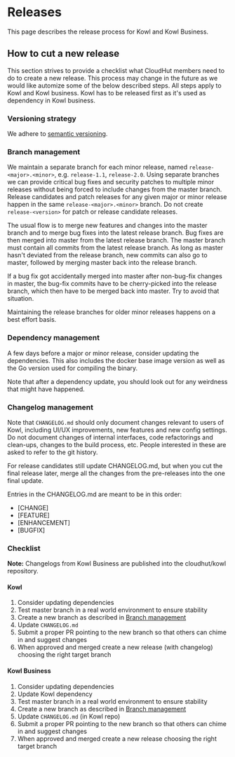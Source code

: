# Releases

This page describes the release process for Kowl and Kowl Business.

## How to cut a new release

This section strives to provide a checklist what CloudHut members need to do to create a new release. This process may change in the future as we would like automize some of the below described steps. All steps apply to Kowl and Kowl business. Kowl has to be released first as it's used as dependency in Kowl business.

### Versioning strategy

We adhere to [semantic versioning](https://semver.org/).

### Branch management

We maintain a separate branch for each minor release, named `release-<major>.<minor>`, e.g. `release-1.1`, `release-2.0`. Using separate branches we can provide critical bug fixes and security patches to multiple minor releases without being forced to include changes from the master branch. Release candidates and patch releases for any given major or minor release happen in the same `release-<major>.<minor>` branch. Do not create `release-<version>` for patch or release candidate releases.

The usual flow is to merge new features and changes into the master branch and to merge bug fixes into the latest release branch. Bug fixes are then merged into master from the latest release branch. The master branch must contain all commits from the latest release branch. As long as master hasn't deviated from the release branch, new commits can also go to master, followed by merging master back into the release branch.

If a bug fix got accidentally merged into master after non-bug-fix changes in master, the bug-fix commits have to be cherry-picked into the release branch, which then have to be merged back into master. Try to avoid that situation.

Maintaining the release branches for older minor releases happens on a best effort basis.

### Dependency management

A few days before a major or minor release, consider updating the dependencies. This also includes the docker base image version as well as the Go version used for compiling the binary.

Note that after a dependency update, you should look out for any weirdness that might have happened.

### Changelog management

Note that `CHANGELOG.md` should only document changes relevant to users of Kowl, including UI/UX improvements, new features and new config settings. Do not document changes of internal interfaces, code refactorings and clean-ups, changes to the build process, etc. People interested in these are asked to refer to the git history.

For release candidates still update CHANGELOG.md, but when you cut the final release later, merge all the changes from the pre-releases into the one final update.

Entries in the CHANGELOG.md are meant to be in this order:

- [CHANGE]
- [FEATURE]
- [ENHANCEMENT]
- [BUGFIX]

### Checklist

**Note:** Changelogs from Kowl Business are published into the cloudhut/kowl repository.

#### Kowl

1. Consider updating dependencies
2. Test master branch in a real world environment to ensure stability
3. Create a new branch as described in [Branch management](#branch-management)
4. Update `CHANGELOG.md`
5. Submit a proper PR pointing to the new branch so that others can chime in and suggest changes
6. When approved and merged create a new release (with changelog) choosing the right target branch

#### Kowl Business

1. Consider updating dependencies
2. Update Kowl dependency
3. Test master branch in a real world environment to ensure stability
4. Create a new branch as described in [Branch management](#branch-management)
5. Update `CHANGELOG.md` (in Kowl repo)
6. Submit a proper PR pointing to the new branch so that others can chime in and suggest changes
7. When approved and merged create a new release choosing the right target branch
